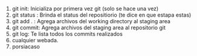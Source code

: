 1. git init: Inicializa por primera vez git (solo se hace una vez)
2. git status : Brinda el status del repositiorio (te dice en que estapa estas)
3. git add . : Agrega archivos del working directory al staging area  
4. git commit: Agrega archivos del staging area al repositorio git 
5. git log: Te lista todos los commits realizados
6. cualquier webada.
7. porsiacaso